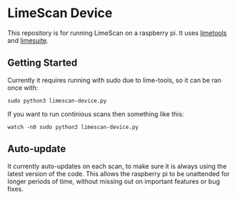 # LimeScan Device
This repository is for running LimeScan on a raspberry pi. It uses [limetools](https://github.com/myriadrf/lime-tools) and [limesuite](https://github.com/myriadrf/LimeSuite).

## Getting Started
Currently it requires running with sudo due to lime-tools, so it can be ran once with:
```
sudo python3 limescan-device.py
```

If you want to run continious scans then something like this:
```
watch -n0 sudo python3 limescan-device.py
```

## Auto-update
It currently auto-updates on each scan, to make sure it is always using the latest version of the code. This allows the raspberry pi to be unattended for longer periods of time, without missing out on important features or bug fixes.

